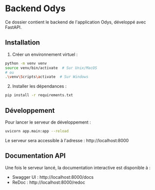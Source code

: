 # Backend Odys

Ce dossier contient le backend de l'application Odys, développé avec FastAPI.

## Installation

1. Créer un environnement virtuel :
```bash
python -m venv venv
source venv/bin/activate  # Sur Unix/MacOS
# ou
.\venv\Scripts\activate  # Sur Windows
```

2. Installer les dépendances :
```bash
pip install -r requirements.txt
```

## Développement

Pour lancer le serveur de développement :
```bash
uvicorn app.main:app --reload
```

Le serveur sera accessible à l'adresse : http://localhost:8000

## Documentation API

Une fois le serveur lancé, la documentation interactive est disponible à :
- Swagger UI : http://localhost:8000/docs
- ReDoc : http://localhost:8000/redoc 